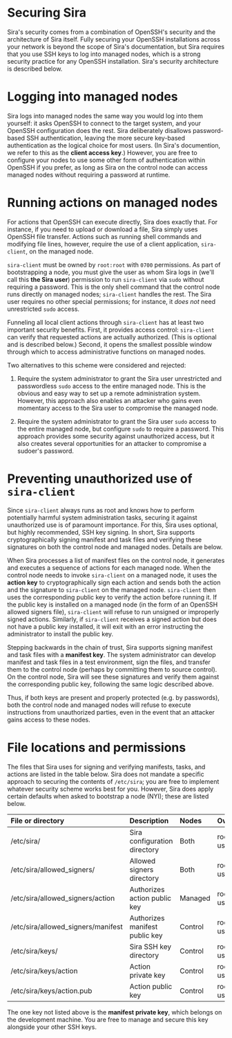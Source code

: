 # Securing Sira

Sira's security comes from a combination of OpenSSH's security and the architecture of Sira itself. Fully securing your OpenSSH installations across your network is beyond the scope of Sira's documentation, but Sira requires that you use SSH keys to log into managed nodes, which is a strong security practice for any OpenSSH installation. Sira's security architecture is described below.

# Logging into managed nodes

Sira logs into managed nodes the same way you would log into them yourself: it asks OpenSSH to connect to the target system, and your OpenSSH configuration does the rest. Sira deliberately disallows password-based SSH authentication, leaving the more secure key-based authentication as the logical choice for most users. (In Sira's documention, we refer to this as the **client access key**.) However, you are free to configure your nodes to use some other form of authentication within OpenSSH if you prefer, as long as Sira on the control node can access managed nodes without requiring a password at runtime.

# Running actions on managed nodes

For actions that OpenSSH can execute directly, Sira does exactly that. For instance, if you need to upload or download a file, Sira simply uses OpenSSH file transfer. Actions such as running shell commands and modifying file lines, however, require the use of a client application, `sira-client`, on the managed node.

`sira-client` must be owned by `root:root` with `0700` permissions. As part of bootstrapping a node, you must give the user as whom Sira logs in (we'll call this **the Sira user**) permission to run `sira-client` via `sudo` without requiring a password. This is the only shell command that the control node runs directly on managed nodes; `sira-client` handles the rest. The Sira user requires no other special permissions; for instance, it *does not* need unrestricted `sudo` access.

Funneling all local client actions through `sira-client` has at least two important security benefits. First, it provides access control: `sira-client` can verify that requested actions are actually authorized. (This is optional and is described below.) Second, it opens the smallest possible window through which to access administrative functions on managed nodes.

Two alternatives to this scheme were considered and rejected:

1. Require the system administrator to grant the Sira user unrestricted and passwordless `sudo` access to the entire managed node. This is the obvious and easy way to set up a remote administration system. However, this approach also enables an attacker who gains even momentary access to the Sira user to compromise the managed node.

2. Require the system administrator to grant the Sira user `sudo` access to the entire managed node, but configure `sudo` to require a password. This approach provides some security against unauthorized access, but it also creates several opportunities for an attacker to compromise a sudoer's password.

# Preventing unauthorized use of `sira-client`

Since `sira-client` always runs as root and knows how to perform potentially harmful system administration tasks, securing it against unauthorized use is of paramount importance. For this, Sira uses optional, but highly recommended, SSH key signing. In short, Sira supports cryptographically signing manifest and task files and verifying these signatures on both the control node and managed nodes. Details are below.

When Sira processes a list of manifest files on the control node, it generates and executes a sequence of actions for each managed node. When the control node needs to invoke `sira-client` on a managed node, it uses the **action key** to cryptographically sign each action and sends both the action and the signature to `sira-client` on the managed node. `sira-client` then uses the corresponding public key to verify the action before running it. If the public key is installed on a managed node (in the form of an OpenSSH allowed signers file), `sira-client` will refuse to run unsigned or improperly signed actions. Similarly, if `sira-client` receives a signed action but does not have a public key installed, it will exit with an error instructing the administrator to install the public key.

Stepping backwards in the chain of trust, Sira supports signing manifest and task files with a **manifest key**. The system administrator can develop manifest and task files in a test environment, sign the files, and transfer them to the control node (perhaps by committing them to source control). On the control node, Sira will see these signatures and verify them against the corresponding public key, following the same logic described above.

Thus, if both keys are present and properly protected (e.g. by passwords), both the control node and managed nodes will refuse to execute instructions from unauthorized parties, even in the event that an attacker gains access to these nodes.

# File locations and permissions

The files that Sira uses for signing and verifying manifests, tasks, and actions are listed in the table below. Sira does not mandate a specific approach to securing the contents of `/etc/sira`; you are free to implement whatever security scheme works best for you. However, Sira does apply certain defaults when asked to bootstrap a node (NYI); these are listed below.

| File or directory                   | Description                    | Nodes   | Owner:group        | Permissions |
| :---------------------------------- | :----------------------------- | :------ | :----------------- | :---------- |
| /etc/sira/                          | Sira configuration directory   | Both    | root:\<sira-user\> | 0750        |
| /etc/sira/allowed\_signers/         | Allowed signers directory      | Both    | root:\<sira-user\> | 0750        |
| /etc/sira/allowed\_signers/action   | Authorizes action public key   | Managed | root:\<sira-user\> | 0440        |
| /etc/sira/allowed\_signers/manifest | Authorizes manifest public key | Control | root:\<sira-user\> | 0440        |
| /etc/sira/keys/                     | Sira SSH key directory         | Control | root:\<sira-user\> | 0750        |
| /etc/sira/keys/action               | Action private key             | Control | root:\<sira-user\> | 0640        |
| /etc/sira/keys/action.pub           | Action public key              | Control | root:\<sira-user\> | 0640        |

The one key not listed above is the **manifest private key**, which belongs on the development machine. You are free to manage and secure this key alongside your other SSH keys.
